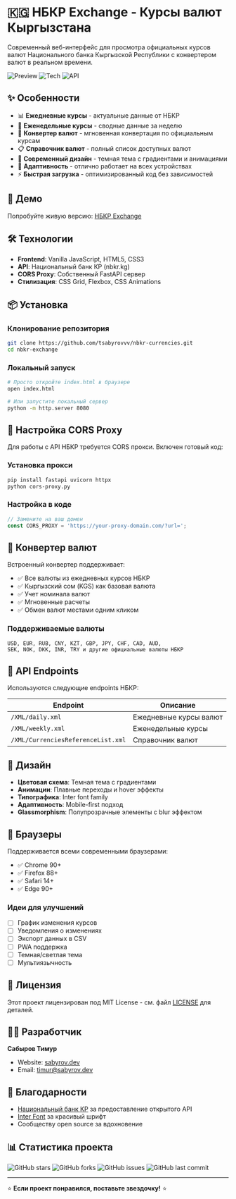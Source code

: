 # 🇰🇬 НБКР Exchange - Курсы валют Кыргызстана

Современный веб-интерфейс для просмотра официальных курсов валют Национального банка Кыргызской Республики с конвертером валют в реальном времени.

![Preview](https://img.shields.io/badge/Status-Live-brightgreen) ![Tech](https://img.shields.io/badge/Tech-Vanilla_JS-yellow) ![API](https://img.shields.io/badge/API-NBKR-blue)

## ✨ Особенности

- 📊 **Ежедневные курсы** - актуальные данные от НБКР
- 📅 **Еженедельные курсы** - сводные данные за неделю  
- 💱 **Конвертер валют** - мгновенная конвертация по официальным курсам
- 📋 **Справочник валют** - полный список доступных валют
- 🎨 **Современный дизайн** - темная тема с градиентами и анимациями
- 📱 **Адаптивность** - отлично работает на всех устройствах
- ⚡ **Быстрая загрузка** - оптимизированный код без зависимостей

## 🚀 Демо

Попробуйте живую версию: [НБКР Exchange](https://currencies.sabyrov.dev)

## 🛠 Технологии

- **Frontend**: Vanilla JavaScript, HTML5, CSS3
- **API**: Национальный банк КР (nbkr.kg)
- **CORS Proxy**: Собственный FastAPI сервер
- **Стилизация**: CSS Grid, Flexbox, CSS Animations

## 📦 Установка

### Клонирование репозитория
```bash
git clone https://github.com/tsabyrovvv/nbkr-currencies.git
cd nbkr-exchange
```

### Локальный запуск
```bash
# Просто откройте index.html в браузере
open index.html

# Или запустите локальный сервер
python -m http.server 8080
```

## 🔧 Настройка CORS Proxy

Для работы с API НБКР требуется CORS прокси. Включен готовый код:

### Установка прокси
```bash
pip install fastapi uvicorn httpx
python cors-proxy.py
```

### Настройка в коде
```javascript
// Замените на ваш домен
const CORS_PROXY = 'https://your-proxy-domain.com/?url=';
```

## 💱 Конвертер валют

Встроенный конвертер поддерживает:

- ✅ Все валюты из ежедневных курсов НБКР
- ✅ Кыргызский сом (KGS) как базовая валюта
- ✅ Учет номинала валют
- ✅ Мгновенные расчеты
- ✅ Обмен валют местами одним кликом

### Поддерживаемые валюты
```
USD, EUR, RUB, CNY, KZT, GBP, JPY, CHF, CAD, AUD, 
SEK, NOK, DKK, INR, TRY и другие официальные валюты НБКР
```

## 📖 API Endpoints

Используются следующие endpoints НБКР:

| Endpoint | Описание |
|----------|----------|
| `/XML/daily.xml` | Ежедневные курсы валют |
| `/XML/weekly.xml` | Еженедельные курсы |
| `/XML/CurrenciesReferenceList.xml` | Справочник валют |

## 🎨 Дизайн

- **Цветовая схема**: Темная тема с градиентами
- **Анимации**: Плавные переходы и hover эффекты
- **Типографика**: Inter font family
- **Адаптивность**: Mobile-first подход
- **Glassmorphism**: Полупрозрачные элементы с blur эффектом

## 📱 Браузеры

Поддерживается всеми современными браузерами:

- ✅ Chrome 90+
- ✅ Firefox 88+  
- ✅ Safari 14+
- ✅ Edge 90+

### Идеи для улучшений
- [ ] График изменения курсов
- [ ] Уведомления о изменениях
- [ ] Экспорт данных в CSV
- [ ] PWA поддержка
- [ ] Темная/светлая тема
- [ ] Мультиязычность

## 📄 Лицензия

Этот проект лицензирован под MIT License - см. файл [LICENSE](LICENSE) для деталей.

## 👨‍💻 Разработчик

**Сабыров Тимур**
- Website: [sabyrov.dev](https://sabyrov.dev)
- Email: timur@sabyrov.dev

## 🙏 Благодарности

- [Национальный банк КР](https://nbkr.kg) за предоставление открытого API
- [Inter Font](https://rsms.me/inter/) за красивый шрифт
- Сообществу open source за вдохновение

## 📊 Статистика проекта

![GitHub stars](https://img.shields.io/github/stars/tsabyrovvv/nbkr-currencies?style=social)
![GitHub forks](https://img.shields.io/github/forks/tsabyrovvv/nbkr-currencies?style=social)
![GitHub issues](https://img.shields.io/github/issues/tsabyrovvv/nbkr-currencies)
![GitHub last commit](https://img.shields.io/github/last-commit/tsabyrovvv/nbkr-currencies)

---

⭐ **Если проект понравился, поставьте звездочку!** ⭐